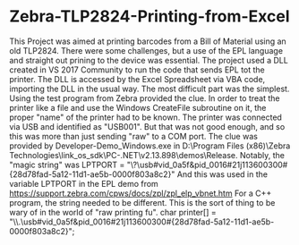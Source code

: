 # Zebra-TLP2824-Printing-from-Excel
This Project was aimed at printing barcodes from a Bill of Material using an old TLP2824. There were some challenges, but a use of the EPL language and straight out prining to the device was essential. 
The project used a DLL created in VS 2017 Community to run the code that sends EPL tot the printer. The DLL is accessed by the Excel Spreadsheet via VBA code, importing the DLL in the usual way. 
The most difficult part was the simplest. Using the test program from Zebra provided the clue. In order to treat the printer like a file and use the Windows CreateFile subroutine on it, the proper "name" of the printer had to be known. The printer was connected via USB and identified as "USB001". But that was not good enough, and so this was more than just sending "raw" to a COM port. 
The clue was provided by Developer-Demo_Windows.exe in D:\Program Files (x86)\Zebra Technologies\link_os_sdk\PC-.NET\v2.13.898\demos\Release. Notably, the "magic string" was
     LPTPORT = "\\?\usb#vid_0a5f&pid_0016#21j113600300#{28d78fad-5a12-11d1-ae5b-0000f803a8c2}"
And this was used in the variable LPTPORT in the EPL demo from https://support.zebra.com/cpws/docs/zpl/zpl_elp_vbnet.htm
For a C++ program, the string needed to be different. This is the sort of thing to be wary of in the world of "raw printing fu". 
     char printer[] = "\\\\.\\usb#vid_0a5f&pid_0016#21j113600300#{28d78fad-5a12-11d1-ae5b-0000f803a8c2}";
